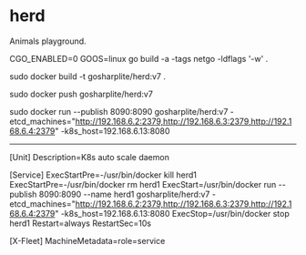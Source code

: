 # herd
Animals playground.

CGO_ENABLED=0 GOOS=linux go build -a -tags netgo -ldflags '-w' .

sudo docker build -t gosharplite/herd:v7 .

sudo docker push gosharplite/herd:v7

sudo docker run --publish 8090:8090 gosharplite/herd:v7 -etcd_machines="http://192.168.6.2:2379,http://192.168.6.3:2379,http://192.168.6.4:2379" -k8s_host=192.168.6.13:8080

-------------
[Unit]
Description=K8s auto scale daemon

[Service]
ExecStartPre=-/usr/bin/docker kill herd1
ExecStartPre=-/usr/bin/docker rm herd1
ExecStart=/usr/bin/docker run --publish 8090:8090 --name herd1 gosharplite/herd:v7 -etcd_machines="http://192.168.6.2:2379,http://192.168.6.3:2379,http://192.168.6.4:2379" -k8s_host=192.168.6.13:8080
ExecStop=/usr/bin/docker stop herd1
Restart=always
RestartSec=10s

[X-Fleet]
MachineMetadata=role=service
